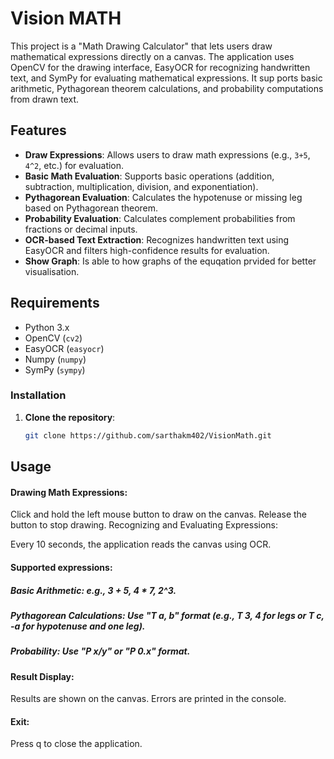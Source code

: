 # Vision MATH

This project is a "Math Drawing Calculator" that lets users draw mathematical expressions directly on a canvas. The application uses OpenCV for the drawing interface, EasyOCR for recognizing handwritten text, and SymPy for evaluating mathematical expressions. It sup ports basic arithmetic, Pythagorean theorem calculations, and probability computations from drawn text.
  
## Features

- **Draw Expressions**: Allows users to draw math expressions (e.g., `3+5`, `4^2`, etc.) for evaluation.
- **Basic Math Evaluation**: Supports basic operations (addition, subtraction, multiplication, division, and exponentiation).
- **Pythagorean Evaluation**: Calculates the hypotenuse or missing leg based on Pythagorean theorem.
- **Probability Evaluation**: Calculates complement probabilities from fractions or decimal inputs.
- **OCR-based Text Extraction**: Recognizes handwritten text using EasyOCR and filters high-confidence results for evaluation.
- **Show Graph**: Is able to how graphs of the equqation prvided for better visualisation.

## Requirements 

- Python 3.x
- OpenCV (`cv2`)
- EasyOCR (`easyocr`)
- Numpy (`numpy`)
- SymPy (`sympy`)

### Installation

1. **Clone the repository**:
   ```bash
   git clone https://github.com/sarthakm402/VisionMath.git
   

## Usage
#### Drawing Math Expressions:

Click and hold the left mouse button to draw on the canvas.
Release the button to stop drawing.
Recognizing and Evaluating Expressions:

Every 10 seconds, the application reads the canvas using OCR.
#### Supported expressions:
##### Basic Arithmetic: e.g., 3 + 5, 4 * 7, 2^3.
##### Pythagorean Calculations:  Use "T a, b" format (e.g., T 3, 4 for legs or T c, -a for hypotenuse and one leg).
##### Probability: Use "P x/y" or "P 0.x" format.
#### Result Display:

Results are shown on the canvas.
Errors are printed in the console.
#### Exit:

Press q to close the application.
